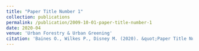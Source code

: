 ```yaml
---
title: "Paper Title Number 1"
collection: publications
permalink: /publication/2009-10-01-paper-title-number-1
date: 2020-04
venue: 'Urban Forestry & Urban Greening'
citation: 'Baines O., Wilkes P., Disney M. (2020). &quot;Paper Title Number 1.&quot; <i>Journal 1</i>. 1(1).'
---
```

